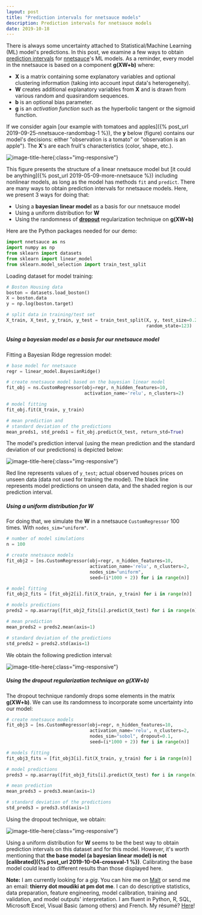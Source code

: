 ```yaml
---
layout: post
title: "Prediction intervals for nnetsauce models"
description: Prediction intervals for nnetsauce models 
date: 2019-10-18
---
```




There is always some uncertainty attached to Statistical/Machine Learning (ML) model's predictions. 
In this post, we examine a few ways to obtain [prediction intervals](https://en.wikipedia.org/wiki/Prediction_interval) for [nnetsauce](https://github.com/thierrymoudiki/nnetsauce)'s ML models. As a reminder, every model in the nnetsauce is based on a component __g(XW+b)__ where:

- __X__ is a matrix containing some explanatory variables and optional clustering information (taking into account input data's heterogeneity).
- __W__ creates additional explanatory variables from __X__ and is drawn from various random and quasirandom sequences.
- __b__ is an optional bias parameter.
- __g__ is an _activation function_ such as the hyperbolic tangent or the sigmoid function.  


If we consider again [our example with tomatoes and apples]({% post_url 2019-09-25-nnetsauce-randombag-1 %}), the __y__ below (figure) contains our model's decisions: either "observation is a tomato" or "observation is an apple"). The __X__'s are each fruit's characteristics (color, shape, etc.). 

![image-title-here]({{base}}/images/2019-10-18/2019-10-18-image1.png){:class="img-responsive"}

This figure presents the structure of a linear nnetsauce model but [it could be anything]({% post_url 2019-05-09-more-nnetsauce %}) including nonlinear models, as long as the model has methods `fit` and `predict`. There are many ways to obtain prediction intervals for nnetsauce models. Here, we present 3 ways for doing that: 

- Using a __bayesian linear model__ as a basis for our nnetsauce model 
- Using a uniform distribution for __W__
- Using the randomness of [__dropout__](https://en.wikipedia.org/wiki/Dropout_(neural_networks)) regularization technique on __g(XW+b)__


Here are the Python packages needed for our demo: 

```python
import nnetsauce as ns
import numpy as np      
from sklearn import datasets
from sklearn import linear_model
from sklearn.model_selection import train_test_split
```

Loading dataset for model training: 

```python
# Boston Housing data
boston = datasets.load_boston()
X = boston.data 
y = np.log(boston.target)

# split data in training/test set
X_train, X_test, y_train, y_test = train_test_split(X, y, test_size=0.2,  
                                                    random_state=123)
```

##### Using a __bayesian model__ as a basis for our nnetsauce model


Fitting a Bayesian Ridge regression model: 

```python
# base model for nnetsauce
regr = linear_model.BayesianRidge()

# create nnetsauce model based on the bayesian linear model
fit_obj = ns.CustomRegressor(obj=regr, n_hidden_features=10, 
                             activation_name='relu', n_clusters=2)

# model fitting
fit_obj.fit(X_train, y_train)

# mean prediction and
# standard deviation of the predictions
mean_preds1, std_preds1 = fit_obj.predict(X_test, return_std=True)
```

The model's prediction interval (using the mean prediction and
the standard deviation of our predictions) is depicted below:

![image-title-here]({{base}}/images/2019-10-18/2019-10-18-image2.png){:class="img-responsive"}

Red line represents values of `y_test`; actual observed houses prices on unseen data (data not used for training the model). The black line represents model predictions on unseen data, and the shaded region is our prediction interval.

##### Using a uniform distribution for __W__

For doing that, we simulate the __W__ in a nnetsauce `CustomRegressor` 100 times. With `nodes_sim="uniform"`.

```python
# number of model simulations
n = 100 

# create nnetsauce models
fit_obj2 = [ns.CustomRegressor(obj=regr, n_hidden_features=10, 
                               activation_name='relu', n_clusters=2,
                               nodes_sim="uniform", 
                               seed=(i*1000 + 2)) for i in range(n)]

# model fitting
fit_obj2_fits = [fit_obj2[i].fit(X_train, y_train) for i in range(n)]

# models predictions 
preds2 = np.asarray([fit_obj2_fits[i].predict(X_test) for i in range(n)]).T

# mean prediction 
mean_preds2 = preds2.mean(axis=1)

# standard deviation of the predictions
std_preds2 = preds2.std(axis=1)

```

We obtain the following prediction interval: 

![image-title-here]({{base}}/images/2019-10-18/2019-10-18-image3.png){:class="img-responsive"}

##### Using the __dropout__ regularization technique on __g(XW+b)__

The dropout technique randomly drops some elements in the matrix __g(XW+b)__. We can use its randomness to incorporate some uncertainty into our model:

```python
# create nnetsauce models
fit_obj3 = [ns.CustomRegressor(obj=regr, n_hidden_features=10, 
                               activation_name='relu', n_clusters=2,
                               nodes_sim="sobol", dropout=0.1, 
                               seed=(i*1000 + 2)) for i in range(n)]

# models fitting
fit_obj3_fits = [fit_obj3[i].fit(X_train, y_train) for i in range(n)]

# model predictions 
preds3 = np.asarray([fit_obj3_fits[i].predict(X_test) for i in range(n)]).T

# mean prediction 
mean_preds3 = preds3.mean(axis=1)

# standard deviation of the predictions
std_preds3 = preds3.std(axis=1)
```

Using the dropout technique, we obtain: 

![image-title-here]({{base}}/images/2019-10-18/2019-10-18-image4.png){:class="img-responsive"}


Using a uniform distribution for __W__ seems to be the best way to obtain prediction intervals on this dataset and for this model. However, it's worth mentioning that __the base model (a bayesian linear model) is not [calibrated]({% post_url 2019-10-04-crossval-1 %})__. Calibrating the base model could lead to different results than those displayed here. 


__Note:__ I am currently looking for a _gig_. You can hire me on [Malt](https://www.malt.fr/profile/thierrymoudiki) or send me an email: __thierry dot moudiki at pm dot me__. I can do descriptive statistics, data preparation, feature engineering, model calibration, training and validation, and model outputs' interpretation. I am fluent in Python, R, SQL, Microsoft Excel, Visual Basic (among others) and French. My résumé? [Here]({{base}}/cv/thierry-moudiki.pdf)!



